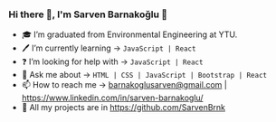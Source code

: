 ### Hi there 👋, I'm Sarven Barnakoğlu 🤵

<!--
**SarvenBrnk/SarvenBrnk** is a ✨ _special_ ✨ repository because its `README.md` (this file) appears on your GitHub profile.
-->

- 🎓 I’m graduated from Environmental Engineering at YTU.
- 🖊️ I’m currently learning -> ``` JavaScript | React ```
- ❓ I’m looking for help with -> ``` JavaScript | React ```
- 💬 Ask me about ->  ``` HTML | CSS | JavaScript | Bootstrap | React ```
- 📫 How to reach me -> barnakoglusarven@gmail.com | https://www.linkedin.com/in/sarven-barnakoglu/
- 💼 All my projects are in https://github.com/SarvenBrnk 


